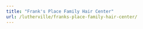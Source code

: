 ```yaml
---
title: "Frank's Place Family Hair Center"
url: /lutherville/franks-place-family-hair-center/
---
```

